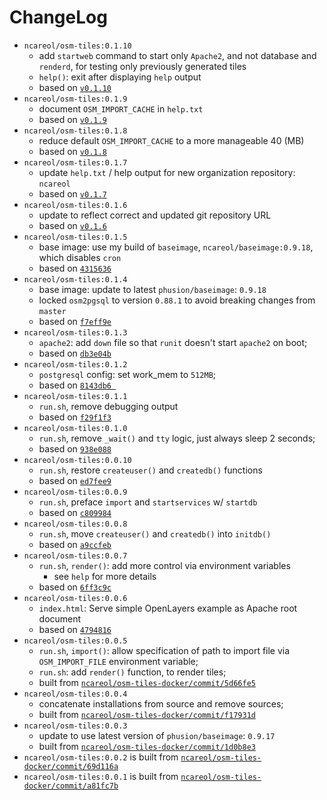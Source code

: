 # ChangeLog

- `ncareol/osm-tiles:0.1.10`
  - add `startweb` command to start only `Apache2`, and not database and `renderd`, for testing only previously generated tiles
  - `help()`: exit after displaying `help` output
  - based on [`v0.1.10`](https://github.com/ncareol/osm-tiles-docker/releases/tag/v0.1.10)
- `ncareol/osm-tiles:0.1.9`
  - document `OSM_IMPORT_CACHE` in `help.txt`
  - based on [`v0.1.9`](https://github.com/ncareol/osm-tiles-docker/releases/tag/v0.1.9)
- `ncareol/osm-tiles:0.1.8`
  - reduce default `OSM_IMPORT_CACHE` to a more manageable 40 (MB)
  - based on [`v0.1.8`](https://github.com/ncareol/osm-tiles-docker/releases/tag/v0.1.8)
- `ncareol/osm-tiles:0.1.7`
  - update `help.txt` / help output for new organization repository: `ncareol`
  - based on [`v0.1.7`](https://github.com/ncareol/osm-tiles-docker/releases/tag/v0.1.7)
- `ncareol/osm-tiles:0.1.6`
  - update to reflect correct and updated git repository URL
  - based on [`v0.1.6`](https://github.com/ncareol/osm-tiles-docker/releases/tag/v0.1.6)
- `ncareol/osm-tiles:0.1.5`
  - base image: use my build of `baseimage`, `ncareol/baseimage:0.9.18`, which disables `cron`
  - based on [`4315636`](https://github.com/ncareol/osm-tiles-docker/commit/4315636)
- `ncareol/osm-tiles:0.1.4`
  - base image: update to latest `phusion/baseimage`: `0.9.18`
  - locked `osm2pgsql` to version `0.88.1` to avoid breaking changes from `master`
  - based on [`f7eff9e`](https://github.com/ncareol/osm-tiles-docker/commit/f7eff9e)
- `ncareol/osm-tiles:0.1.3`
  - `apache2`: add `down` file so that `runit` doesn't start `apache2` on boot;
  - based on [`db3e04b`](https://github.com/ncareol/osm-tiles-docker/commit/db3e04b)
- `ncareol/osm-tiles:0.1.2`
  - `postgresql` config: set work_mem to `512MB`;
  - based on [`8143db6 `](https://github.com/ncareol/osm-tiles-docker/commit/8143db6)
- `ncareol/osm-tiles:0.1.1`
  - `run.sh`, remove debugging output
  - based on [`f29f1f3`](https://github.com/ncareol/osm-tiles-docker/commit/f29f1f3)
- `ncareol/osm-tiles:0.1.0`
  - `run.sh`, remove `_wait()` and `tty` logic, just always sleep 2 seconds;
  - based on [`938e088`](https://github.com/ncareol/osm-tiles-docker/commit/938e088)
- `ncareol/osm-tiles:0.0.10`
  - `run.sh`, restore `createuser()` and `createdb()` functions
  - based on [`ed7fee9`](https://github.com/ncareol/osm-tiles-docker/commit/ed7fee9)
- `ncareol/osm-tiles:0.0.9`
  - `run.sh`, preface `import` and `startservices` w/ `startdb`
  - based on [`c809984`](https://github.com/ncareol/osm-tiles-docker/commit/c809984)
- `ncareol/osm-tiles:0.0.8`
  - `run.sh`, move `createuser()` and `createdb()` into `initdb()`
  - based on [`a9ccfeb`](https://github.com/ncareol/osm-tiles-docker/commit/a9ccfeb)
- `ncareol/osm-tiles:0.0.7`
  - `run.sh`, `render()`: add more control via environment variables
    - see `help` for more details
  - based on [`6ff3c9c`](https://github.com/ncareol/osm-tiles-docker/commit/6ff3c9c)
- `ncareol/osm-tiles:0.0.6`
  - `index.html`: Serve simple OpenLayers example as Apache root document
  - based on [`4794816`](https://github.com/ncareol/osm-tiles-docker/commit/4794816)
- `ncareol/osm-tiles:0.0.5`
  - `run.sh`, `import()`: allow specification of path to import file via `OSM_IMPORT_FILE` environment variable;
  - `run.sh`: add `render()` function, to render tiles;
  - built from [`ncareol/osm-tiles-docker/commit/5d66fe5`](https://github.com/ncareol/osm-tiles-docker/commit/5d66fe5)
- `ncareol/osm-tiles:0.0.4`
  - concatenate installations from source and remove sources;
  - built from [`ncareol/osm-tiles-docker/commit/f17931d`](https://github.com/ncareol/osm-tiles-docker/commit/f17931d)
- `ncareol/osm-tiles:0.0.3`
  - update to use latest version of `phusion/baseimage`: `0.9.17`
  - built from [`ncareol/osm-tiles-docker/commit/1d0b8e3`](https://github.com/ncareol/osm-tiles-docker/commit/1d0b8e3)
- `ncareol/osm-tiles:0.0.2` is built from [`ncareol/osm-tiles-docker/commit/69d116a`](https://github.com/ncareol/osm-tiles-docker/commit/69d116a84d4567929b40965384541d4c53a99a2a)
- `ncareol/osm-tiles:0.0.1` is built from [`ncareol/osm-tiles-docker/commit/a81fc7b`](https://github.com/ncareol/osm-tiles-docker/commit/a81fc7b1b8d8e45e2ed2ac8c43f56a62ab5d79e0)
